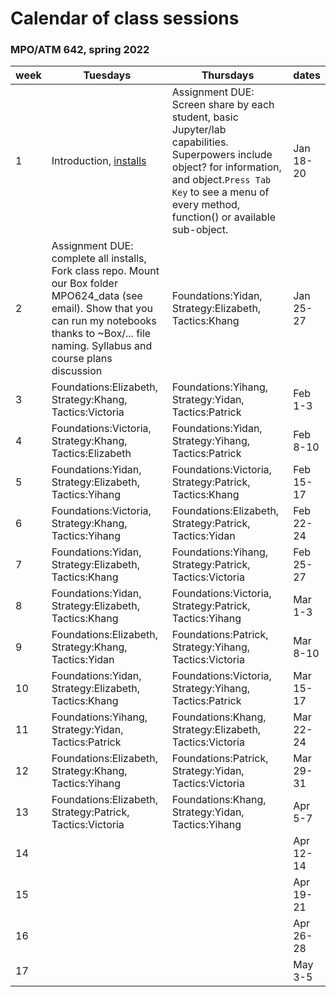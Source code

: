 # Calendar of class sessions 
### MPO/ATM 642, spring 2022

week | Tuesdays | Thursdays | dates
-----|----------|-----------|------
1 | Introduction, [installs](https://github.com/MPOcanes/MPO624_2022/blob/main/README.md) | Assignment DUE: Screen share by each student, basic Jupyter/lab capabilities. Superpowers include object? for information, and object.`Press Tab Key` to see a menu of every method, function() or available sub-object. | Jan 18-20
2 |Assignment DUE: complete all installs, Fork class repo. Mount our Box folder MPO624_data (see email). Show that you can run my notebooks thanks to ~Box/... file naming. Syllabus and course plans discussion |Foundations:Yidan, Strategy:Elizabeth, Tactics:Khang  | Jan 25-27
3 |Foundations:Elizabeth, Strategy:Khang, Tactics:Victoria  |Foundations:Yihang, Strategy:Yidan, Tactics:Patrick  | Feb 1-3
4 |Foundations:Victoria, Strategy:Khang, Tactics:Elizabeth  |Foundations:Yidan, Strategy:Yihang, Tactics:Patrick  | Feb 8-10
5 |Foundations:Yidan, Strategy:Elizabeth, Tactics:Yihang  |Foundations:Victoria, Strategy:Patrick, Tactics:Khang  | Feb 15-17
6 |Foundations:Victoria, Strategy:Khang, Tactics:Yihang  |Foundations:Elizabeth, Strategy:Patrick, Tactics:Yidan  | Feb 22-24
7 |Foundations:Yidan, Strategy:Elizabeth, Tactics:Khang  |Foundations:Yihang, Strategy:Patrick, Tactics:Victoria  | Feb 25-27
8 |Foundations:Yidan, Strategy:Elizabeth, Tactics:Khang  |Foundations:Victoria, Strategy:Patrick, Tactics:Yihang  | Mar 1-3
9 |Foundations:Elizabeth, Strategy:Khang, Tactics:Yidan  |Foundations:Patrick, Strategy:Yihang, Tactics:Victoria  | Mar 8-10
10|Foundations:Yidan, Strategy:Elizabeth, Tactics:Khang  |Foundations:Victoria, Strategy:Yihang, Tactics:Patrick  | Mar 15-17
11|Foundations:Yihang, Strategy:Yidan, Tactics:Patrick  |Foundations:Khang, Strategy:Elizabeth, Tactics:Victoria  | Mar 22-24
12|Foundations:Elizabeth, Strategy:Khang, Tactics:Yihang  |Foundations:Patrick, Strategy:Yidan, Tactics:Victoria  | Mar 29-31
13|Foundations:Elizabeth, Strategy:Patrick, Tactics:Victoria  |Foundations:Khang, Strategy:Yidan, Tactics:Yihang  | Apr 5-7
14|  |  | Apr 12-14
15|  |  | Apr 19-21
16|  |  | Apr 26-28
17|  |  | May 3-5
